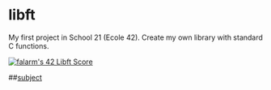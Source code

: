 # libft
My first project in School 21 (Ecole 42). Create my own library with standard C functions.

[![falarm's 42 Libft Score](https://badge42.vercel.app/api/v2/cl23rylyn001609lbgc4t4lzn/project/2364881)](https://github.com/JaeSeoKim/badge42)

##[subject](https://github.com/Fuse23/libft/blob/main/en.subject.pdf)
